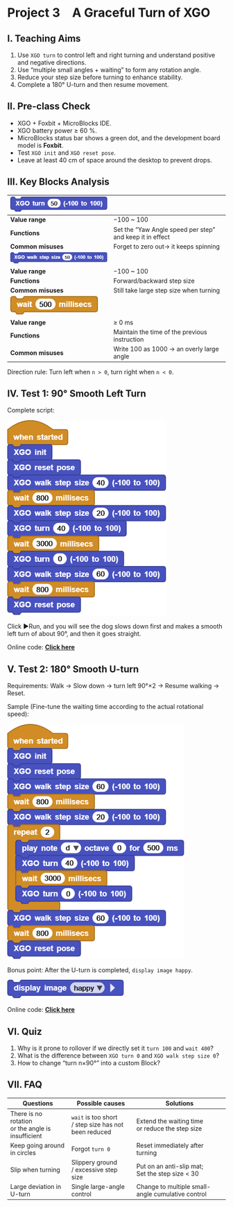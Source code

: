 # Project 3 A Graceful Turn of XGO

## Ⅰ. Teaching Aims

1. Use `XGO turn`  to control left and right turning and understand positive and negative directions.
2. Use “multiple small angles + waiting” to form any rotation angle.
3. Reduce your step size before turning to enhance stability.
4. Complete a 180° U-turn and then resume movement.



## Ⅱ. Pre-class Check

- XGO + Foxbit + MicroBlocks IDE.
- XGO battery power ≥ 60 %. 
- MicroBlocks status bar shows a green dot, and the development board model is **Foxbit**.
- Test `XGO init` and `XGO reset pose`.
- Leave at least 40 cm of space around the desktop to prevent drops.



## Ⅲ. Key Blocks Analysis

| ![Img](media/scriptImage560833.png) |  |
|------|-----------|
| **Value range** | −100 ~ 100 |
| **Functions** | Set the “Yaw Angle speed per step” and keep it in effect |
| **Common misuses** | Forget to zero out→ it keeps spinning |
| ![Img](../media/scriptImage668763.png) |  |
| **Value range** | −100 ~ 100 |
| **Functions** | Forward/backward step size |
| **Common misuses** | Still take large step size when turning |
| ![Img](../media/scriptImage707008.png) |  |
| **Value range** | ≥ 0 ms |
| **Functions** | Maintain the time of the previous instruction |
| **Common misuses** | Write 100 as 1000 → an overly large angle |

Direction rule: Turn left when `n > 0`, turn right when `n < 0`.



## Ⅳ. Test 1: 90° Smooth Left Turn

Complete script:

![Img](../media/scriptImage1166648.png)

Click ▶Run, and you will see the dog slows down first and makes a smooth left turn of about 90°, and then it goes straight.

Online code: **[Click here](https://microblocks.fun/run/microblocks.html#scripts=GP%20Script%0Adepends%20%27XGO%20Lite%27%0A%0Ascript%20554%2068%20%7B%0AwhenStarted%0Axgo_init%0Axgo_reset_pose%0Axgo_walk%2040%0AwaitMillis%20800%0Axgo_walk%2020%0Axgo_turn%2040%0AwaitMillis%203000%0Axgo_turn%200%0Axgo_walk%2060%0AwaitMillis%20800%0Axgo_reset_pose%0A%7D%0A%0A)**  



## Ⅴ. Test 2: 180° Smooth U-turn

Requirements: Walk → Slow down → turn left 90°×2 → Resume walking → Reset.

Sample (Fine-tune the waiting time according to the actual rotational speed):

![Img](../media/scriptImage1638219.png)

Bonus point: After the U-turn is completed, `display image happy`.

![Img](../media/scriptImage1843374.png)

Online code: **[Click here](https://microblocks.fun/run/microblocks.html#scripts=GP%20Script%0Adepends%20%27Tone%27%20%27XGO%20Lite%27%0A%0Ascript%20554%2068%20%7B%0AwhenStarted%0Axgo_init%0Axgo_reset_pose%0Axgo_walk%2060%0AwaitMillis%20800%0Axgo_walk%2020%0Arepeat%202%20%7B%0A%20%20%27play%20tone%27%20%27nt%3Bd%27%200%20500%0A%20%20xgo_turn%2040%0A%20%20waitMillis%203000%0A%20%20xgo_turn%200%0A%7D%0Axgo_walk%2060%0AwaitMillis%20800%0Axgo_reset_pose%0A%7D%0A%0Ahttps://microblocks.fun/run/microblocks.html#scripts=GP%20Script%0Adepends%20%27LED%20Display%27%0A%0Ascript%20554%20514%20%7B%0Aled_displayImage%20%27happy%27%0A%7D%0A%0A)**  



## Ⅵ. Quiz

1. Why is it prone to rollover if we directly set it `turn 100` and `wait 400`?
2. What is the difference between `XGO turn 0` and `XGO walk step size 0`?  
3. How to change “turn n×90°” into a custom Block?



## Ⅶ. FAQ

| Questions      | Possible causes       | Solutions           |
|------|----------|----------|
| There is no rotation <br>or the angle is insufficient | `wait` is too short <br/>/ step size has not been reduced | Extend the waiting time <br/>or reduce the step size |
| Keep going around in circles | Forgot `turn 0` | Reset immediately after turning |
| Slip when turning | Slippery ground <br/>/ excessive step size | Put on an anti-slip mat; <br/>Set the step size < 30 |
| Large deviation in U-turn | Single large-angle control | Change to multiple small-angle cumulative control |

